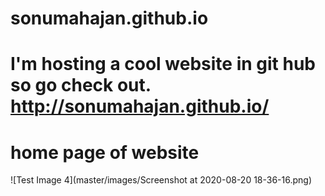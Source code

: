 # sonumahajan.github.io

# I'm hosting a cool website in git hub so go check out. http://sonumahajan.github.io/


# home page of website
![Test Image 4](master/images/Screenshot at 2020-08-20 18-36-16.png)




